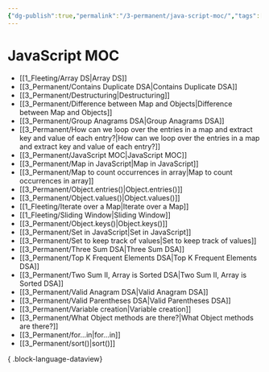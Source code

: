 ```yaml
---
{"dg-publish":true,"permalink":"/3-permanent/java-script-moc/","tags":["code/javascript","type/permanent"],"created":"2023-07-24T16:19:13.361-05:00","updated":"2023-09-05T14:34:04.520-05:00"}
---
```


# JavaScript MOC
- [[1_Fleeting/Array DS\|Array DS]]
- [[3_Permanent/Contains Duplicate DSA\|Contains Duplicate DSA]]
- [[3_Permanent/Destructuring\|Destructuring]]
- [[3_Permanent/Difference between Map and Objects\|Difference between Map and Objects]]
- [[3_Permanent/Group Anagrams DSA\|Group Anagrams DSA]]
- [[3_Permanent/How can we loop over the entries in a map and extract key and value of each entry?\|How can we loop over the entries in a map and extract key and value of each entry?]]
- [[3_Permanent/JavaScript MOC\|JavaScript MOC]]
- [[3_Permanent/Map in JavaScript\|Map in JavaScript]]
- [[3_Permanent/Map to count occurrences in array\|Map to count occurrences in array]]
- [[3_Permanent/Object.entries()\|Object.entries()]]
- [[3_Permanent/Object.values()\|Object.values()]]
- [[1_Fleeting/Iterate over a Map\|Iterate over a Map]]
- [[1_Fleeting/Sliding Window\|Sliding Window]]
- [[3_Permanent/Object.keys()\|Object.keys()]]
- [[3_Permanent/Set in JavaScript\|Set in JavaScript]]
- [[3_Permanent/Set to keep track of values\|Set to keep track of values]]
- [[3_Permanent/Three Sum DSA\|Three Sum DSA]]
- [[3_Permanent/Top K Frequent Elements DSA\|Top K Frequent Elements DSA]]
- [[3_Permanent/Two Sum II, Array is Sorted DSA\|Two Sum II, Array is Sorted DSA]]
- [[3_Permanent/Valid Anagram DSA\|Valid Anagram DSA]]
- [[3_Permanent/Valid Parentheses DSA\|Valid Parentheses DSA]]
- [[3_Permanent/Variable creation\|Variable creation]]
- [[3_Permanent/What Object methods are there?\|What Object methods are there?]]
- [[3_Permanent/for...in\|for...in]]
- [[3_Permanent/sort()\|sort()]]

{ .block-language-dataview}